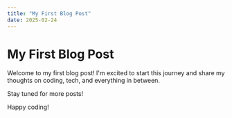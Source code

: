 ```yaml
---
title: "My First Blog Post"
date: 2025-02-24
---
```



# My First Blog Post  

Welcome to my first blog post! I'm excited to start this journey and share my thoughts on coding, tech, and everything in between.  

Stay tuned for more posts!  

Happy coding!  
